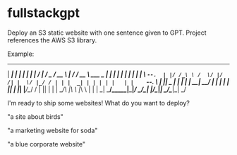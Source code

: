 # fullstackgpt
Deploy an S3 static website with one sentence given to GPT. Project references the AWS S3 library.

Example:

______ _   _ _     _     _____ _____ ___  _____ _   _____________ _____
|  ___| | | | |   | |   /  ___|_   _/ _ \/  __ \ | / /  __ \ ___ \_   _|
| |_  | | | | |   | |   \ `--.  | |/ /_\ \ /  \/ |/ /| |  \/ |_/ / | |
|  _| | | | | |   | |    `--. \ | ||  _  | |   |    \| | __|  __/  | |
| |   | |_| | |___| |___/\__/ / | || | | | \__/\ |\  \ |_\ \ |     | |
\_|    \___/\_____|_____|____/  \_/\_| |_/\____|_| \_/\____|_|     \_/


I'm ready to ship some websites! What do you want to deploy?

"a site about birds"

"a marketing website for soda"

"a blue corporate website"
